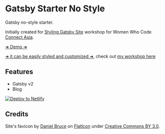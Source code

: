 # Gatsby Starter No Style

Gatsby no-style starter.

Initially created for [Styling Gatsby Site](#) <!-- TODO: put link to slides? --> workshop for Women Who Code [Connect Asia](https://wwcodeconnectasia.github.io/).

[➜ Demo ➜](https://gatsby-starter-no-style.netlify.com/)

[➜ it can be easily styled and customized ➜](#), check out [my workshop here](#)

## Features

- Gatsby v2
- Blog

[![Deploy to Netlify](https://www.netlify.com/img/deploy/button.svg)](https://app.netlify.com/start/deploy?repository=https://github.com/wgao19/gatsby-starter-no-style)

## Credits

Site's favicon by [Daniel Bruce](https://www.flaticon.com/authors/daniel-bruce) on [FlatIcon](www.flaticon.com) under [Creative Commons BY 3.0](http://creativecommons.org/licenses/by/3.0/).
